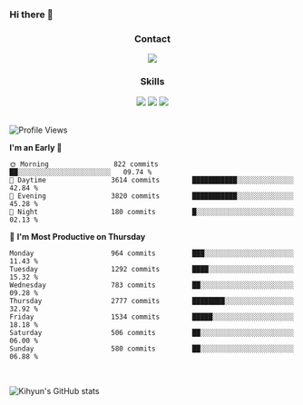 ### Hi there 👋

<!--
**Key5771/Key5771** is a ✨ _special_ ✨ repository because its `README.md` (this file) appears on your GitHub profile.

Here are some ideas to get you started:

- 🔭 I’m currently working on ...
- 🌱 I’m currently learning ...
- 👯 I’m looking to collaborate on ...
- 🤔 I’m looking for help with ...
- 💬 Ask me about ...
- 📫 How to reach me: ...
- 😄 Pronouns: ...
- ⚡ Fun fact: ...
-->

<h3 align="center">Contact</h3>
<div align="center">
  <a href="mailto:ksj57715@gmail.com"><img src="https://img.shields.io/badge/Gmail-D14836?style=for-the-badge&logo=gmail&logoColor=white"/></a>
</div>

<h3 align="center">Skills</h3>
<div align="center">
  <img src="https://img.shields.io/badge/iOS-000000?style=for-the-badge&logo=ios&logoColor=white"/>
  <img src="https://img.shields.io/badge/Swift-FA7343?style=for-the-badge&logo=swift&logoColor=white"/>
  <img src="https://img.shields.io/badge/Xcode-007ACC?style=for-the-badge&logo=Xcode&logoColor=white"/>
</div>

<br>

<!--START_SECTION:waka-->
![Profile Views](http://img.shields.io/badge/Profile%20Views-17-blue)

**I'm an Early 🐤** 

```text
🌞 Morning                822 commits         ██░░░░░░░░░░░░░░░░░░░░░░░   09.74 % 
🌆 Daytime                3614 commits        ███████████░░░░░░░░░░░░░░   42.84 % 
🌃 Evening                3820 commits        ███████████░░░░░░░░░░░░░░   45.28 % 
🌙 Night                  180 commits         █░░░░░░░░░░░░░░░░░░░░░░░░   02.13 % 
```
📅 **I'm Most Productive on Thursday** 

```text
Monday                   964 commits         ███░░░░░░░░░░░░░░░░░░░░░░   11.43 % 
Tuesday                  1292 commits        ████░░░░░░░░░░░░░░░░░░░░░   15.32 % 
Wednesday                783 commits         ██░░░░░░░░░░░░░░░░░░░░░░░   09.28 % 
Thursday                 2777 commits        ████████░░░░░░░░░░░░░░░░░   32.92 % 
Friday                   1534 commits        █████░░░░░░░░░░░░░░░░░░░░   18.18 % 
Saturday                 506 commits         ██░░░░░░░░░░░░░░░░░░░░░░░   06.00 % 
Sunday                   580 commits         ██░░░░░░░░░░░░░░░░░░░░░░░   06.88 % 
```



<!--END_SECTION:waka-->

<br>


![Kihyun's GitHub stats](https://github-readme-stats.vercel.app/api?username=key5771&show_icons=true&theme=radical)
